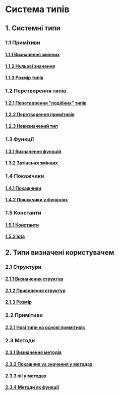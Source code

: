 # Система типів

## 1. Системні типи

### 1.1 Примітиви

#### [1.1.1 Визначення змінних](primitives/definition/definition.go)

#### [1.1.2 Нульові значення](primitives/zero/zero.go)

#### [1.1.3 Розмір типів](primitives/size/size.go)

### 1.2 Перетворення типів

#### [1.2.1 Перетворення "подібних" типів](conversion/conversion.go)

#### [1.2.2 Перетворення примітивів](conversion/primitives/conversion.go)

#### [1.2.3 Невизначений тип](conversion/interface/interface.go)

### 1.3 Функції

#### [1.3.1 Визначення функцій](functions/functions.go)

#### [1.3.2 Затінення змінних](functions/shadowing/shadowing.go)

### 1.4 Покажчики

#### [1.4.1 Покажчики](pointers/pointers.go)

#### [1.4.2 Покажчики у функціях](pointers/in_functions/pointers_in_functions.go)

### 1.5 Константи

#### [1.5.1 Константи](constants/constants.go)

#### [1.5.2 Iota](constants/iota/iota.go)

## 2. Типи визначені користувачем

### 2.1 Структури

#### [2.1.1 Визначення структур](struct/definition.go)

#### [2.1.2 Приведення структур](struct/conversion/conversion.go)

#### [2.1.3 Розмір](struct/size/size.go)

### 2.2 Примітиви

#### [2.2.1 Нові типи на основі примітивів](custom_primitives/custom_primitives.go)

### 2.3 Методи

#### [2.3.1 Визначення методів](methods/methods.go)

#### [2.3.2 Покажчик vs значення у методах](methods/copy/copy.go)

#### [2.3.3 nil у методах](methods/nil/nil.go)

#### [2.3.4 Методи як функції](methods/functions/functions.go)

